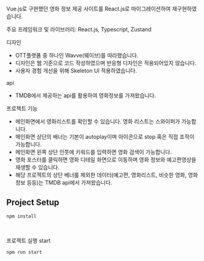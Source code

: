 # 
Vue.js로 구현했던 영화 정보 제공 사이트를 React.js로 마이그레이션하여 재구현하였습니다.

주요 프레임워크 및 라이브러리: React.js, Typescript, Zustand

디자인
- OTT플랫폼 중 하나인 Wavve(웨이브)를 따라했습니다.
- 디자인은 웹 기준으로 코드 작성하였으며 반응형 디자인은 적용되어있지 않습니다.
- 사용자 경험 개선을 위해 Skeleton UI 적용하였습니다.

api
- TMDB에서 제공하는 api를 활용하여 영화정보를 가져왔습니다.

프로젝트 기능
- 메인화면에서 영화리스트를 확인할 수 있습니다. 영화 리스트는 스와이퍼가 가능합니다.
- 메인화면 상단의 배너는 기본이 autoplay이며 아이콘으로 stop 혹은 직접 조작이 가능합니다.
- 메인화면 왼쪽 상단 인풋에 키워드를 입력하면 영화 검색이 가능합니다.
- 영화 포스터를 클릭하면 영화 디테일 화면으로 이동하며 영화 정보와 예고편영상을 재생할 수 있습니다.
- 해당 프로젝트의 상단 베너를 제외한 데이터(예고편, 영화리스트, 비슷한 영화, 영화정보 등등)는 TMDB api에서 가져왔습니다.


## Project Setup

```sh
npm install
```

<br />

프로젝트 실행 start

```sh
npm run start
```
